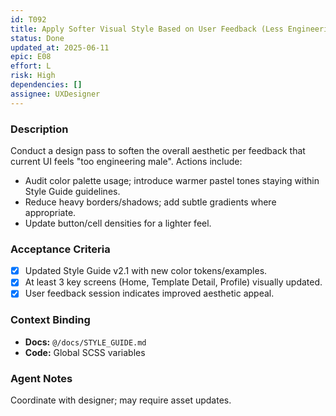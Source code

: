 ```yaml
---
id: T092
title: Apply Softer Visual Style Based on User Feedback (Less Engineering)
status: Done
updated_at: 2025-06-11
epic: E08
effort: L
risk: High
dependencies: []
assignee: UXDesigner
---
```


### Description

Conduct a design pass to soften the overall aesthetic per feedback that current UI feels "too engineering male".  Actions include:
- Audit color palette usage; introduce warmer pastel tones staying within Style Guide guidelines.
- Reduce heavy borders/shadows; add subtle gradients where appropriate.
- Update button/cell densities for a lighter feel.

### Acceptance Criteria

- [x] Updated Style Guide v2.1 with new color tokens/examples.
- [x] At least 3 key screens (Home, Template Detail, Profile) visually updated.
- [x] User feedback session indicates improved aesthetic appeal.

### Context Binding

- **Docs:** `@/docs/STYLE_GUIDE.md`
- **Code:** Global SCSS variables

### Agent Notes

Coordinate with designer; may require asset updates. 